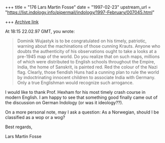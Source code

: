 +++
title = "176 Lars Martin Fosse"
date = "1997-02-23"
upstream_url = "https://list.indology.info/pipermail/indology/1997-February/007045.html"

+++
[Archive link](https://list.indology.info/pipermail/indology/1997-February/007045.html)

At 18:15 22.02.97 GMT, you wrote:
>	Dominik Wujastyk is to be congratulated on his timely, patriotic, warning
about the machinations of those cunning Krauts. Anyone who doubts the
authenticity of his observations ought to take a looks at a pre-1945 map of
the world. Do you realize that on such maps, millions of which were
distributed to English schools throughout the Empire, India, the home of
Sanskrit, is painted red. Red the colour of the Nazi flag. Clearly, those
fiendish Huns had a cunning plan to rule the world by indoctrinating
innocent children to associate India with Germany. Only a true Englishman
would recognize such arrogance.

I would like to thank Prof. Hexham for his most timely crash course in
modern English. I am happy to see that something good finally came out of
the discussion on German Indology (or was it ideology??). 

On a more personal note, may I ask a question: As a Norwegian, should I be
classified as a wop or a wog?

Best regards,

Lars Martin Fosse





